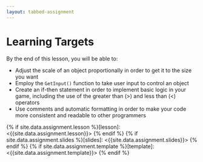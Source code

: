 ```yaml
---
layout: tabbed-assignment
---
```


# Learning Targets

By the end of this lesson, you will be able to:
* Adjust the scale of an object proportionally in order to get it to the size you want
* Employ the ```GetInput()``` function to take user input to control an object
* Create an if-then statement in order to implement basic logic in your game, including the use of the greater than (>) and less than (<) operators
* Use comments and automatic formatting in order to make your code more consistent and readable to other programmers

<!-- Don't edit links here, change them in _data/assignment.yml instead, -->

{% if site.data.assignment.lesson   %}[lesson]: <{{site.data.assignment.lesson}}>     {% endif %}
{% if site.data.assignment.slides   %}[slides]:   <{{site.data.assignment.slides}}>   {% endif %}
{% if site.data.assignment.template %}[template]: <{{site.data.assignment.template}}> {% endif %}
